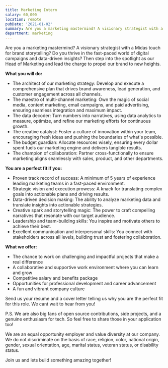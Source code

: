 ```yaml
---
title: Marketing Intern
salary: 60,000
location: remote
pubDate: '2021-01-02'
summary: Are you a marketing mastermind? A visionary strategist with a Midas touch for brand storytelling? Do you thrive in the fast-paced world of digital campaigns and data-driven insights? Then step into the spotlight as our Head of Marketing and lead the charge to propel our brand to new heights.
department: marketing
---
```


Are you a marketing mastermind? A visionary strategist with a Midas touch for brand storytelling? Do you thrive in the fast-paced world of digital campaigns and data-driven insights? Then step into the spotlight as our Head of Marketing and lead the charge to propel our brand to new heights.

**What you will do:**

- The architect of our marketing strategy: Develop and execute a comprehensive plan that drives brand awareness, lead generation, and customer engagement across all channels.
- The maestro of multi-channel marketing: Own the magic of social media, content marketing, email campaigns, and paid advertising, ensuring seamless integration and maximum impact.
- The data decoder: Turn numbers into narratives, using data analytics to measure, optimize, and refine our marketing efforts for continuous growth.
- The creative catalyst: Foster a culture of innovation within your team, encouraging fresh ideas and pushing the boundaries of what's possible.
- The budget guardian: Allocate resources wisely, ensuring every dollar spent fuels our marketing engine and delivers tangible results.
- The champion of collaboration: Partner cross-functionally to ensure marketing aligns seamlessly with sales, product, and other departments.

**You are a perfect fit if you:**

- Proven track record of success: A minimum of 5 years of experience leading marketing teams in a fast-paced environment.
- Strategic vision and execution prowess: A knack for translating complex goals into actionable plans and driving results.
- Data-driven decision making: The ability to analyze marketing data and translate insights into actionable strategies.
- Creative spark and storytelling magic: The power to craft compelling narratives that resonate with our target audience.
- Leadership and team-building skills: You inspire and motivate others to achieve their best.
- Excellent communication and interpersonal skills: You connect with stakeholders across all levels, building trust and fostering collaboration.

**What we offer:**

- The chance to work on challenging and impactful projects that make a real difference
- A collaborative and supportive work environment where you can learn and grow
- Competitive salary and benefits package
- Opportunities for professional development and career advancement
- A fun and vibrant company culture

Send us your resume and a cover letter telling us why you are the perfect fit for this role. We cant wait to hear from you!

P.S. We are also big fans of open source contributions, side projects, and a genuine enthusiasm for tech. So feel free to share those in your application too!

We are an equal opportunity employer and value diversity at our company. We do not discriminate on the basis of race, religion, color, national origin, gender, sexual orientation, age, marital status, veteran status, or disability status.

Join us and lets build something amazing together!
